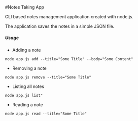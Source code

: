 #Notes Taking App

CLI based notes management application created with node.js.

The application saves the notes in a simple JSON file.

##### Usage
 -	Adding a note 
 ```shell
node app.js add --title="Some Title" --body="Some Content"
```
 - Removing a note
 ```shell
node app.js remove --title="Some Title"
```
 - Listing all notes
 ```shell
node app.js list"
```
 - Reading a note
 ```shell
node app.js read --title="Some Title"
```